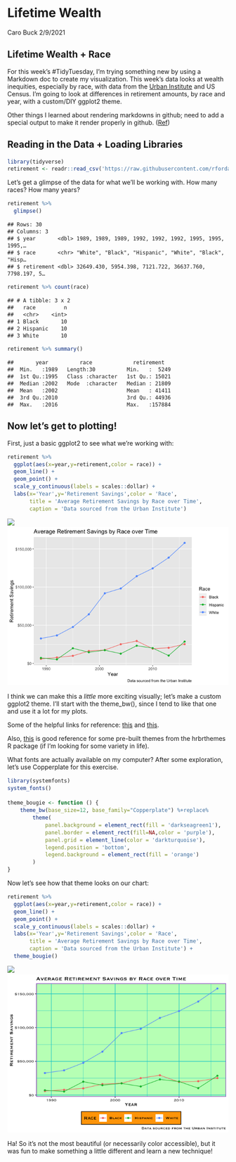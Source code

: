 Lifetime Wealth
================
Caro Buck
2/9/2021

## Lifetime Wealth + Race

For this week’s \#TidyTuesday, I’m trying something new by using a
Markdown doc to create my visualization. This week’s data looks at
wealth inequities, especially by race, with data from the [Urban
Institute](https://apps.urban.org/features/wealth-inequality-charts/)
and US Census. I’m going to look at differences in retirement amounts,
by race and year, with a custom/DIY ggplot2 theme.

Other things I learned about rendering markdowns in github; need to add
a special output to make it render properly in github.
([Ref](https://stackoverflow.com/questions/39814916/how-can-i-see-output-of-rmd-in-github))

## Reading in the Data + Loading Libraries

``` r
library(tidyverse)
retirement <- readr::read_csv('https://raw.githubusercontent.com/rfordatascience/tidytuesday/master/data/2021/2021-02-09/retirement.csv')
```

Let’s get a glimpse of the data for what we’ll be working with. How many
races? How many years?

``` r
retirement %>%
  glimpse()
```

    ## Rows: 30
    ## Columns: 3
    ## $ year       <dbl> 1989, 1989, 1989, 1992, 1992, 1992, 1995, 1995, 1995,…
    ## $ race       <chr> "White", "Black", "Hispanic", "White", "Black", "Hisp…
    ## $ retirement <dbl> 32649.430, 5954.398, 7121.722, 36637.760, 7798.197, 5…

``` r
retirement %>% count(race)
```

    ## # A tibble: 3 x 2
    ##   race         n
    ##   <chr>    <int>
    ## 1 Black       10
    ## 2 Hispanic    10
    ## 3 White       10

``` r
retirement %>% summary()
```

    ##       year          race             retirement    
    ##  Min.   :1989   Length:30          Min.   :  5249  
    ##  1st Qu.:1995   Class :character   1st Qu.: 15021  
    ##  Median :2002   Mode  :character   Median : 21809  
    ##  Mean   :2002                      Mean   : 41411  
    ##  3rd Qu.:2010                      3rd Qu.: 44936  
    ##  Max.   :2016                      Max.   :157884

## Now let’s get to plotting!

First, just a basic ggplot2 to see what we’re working with:

``` r
retirement %>%
  ggplot(aes(x=year,y=retirement,color = race)) +
  geom_line() +
  geom_point() +
  scale_y_continuous(labels = scales::dollar) +
  labs(x='Year',y='Retirement Savings',color = 'Race',
       title = 'Average Retirement Savings by Race over Time',
       caption = 'Data sourced from the Urban Institute')
```

![](Figs/plot_basic-1.png)<!-- -->
![Basic graph](plot_basic-1.png)


I think we can make this a *little* more exciting visually; let’s make a
custom ggplot2 theme. I’ll start with the theme\_bw(), since I tend to
like that one and use it a lot for my plots.

Some of the helpful links for reference:
[this](https://joeystanley.com/blog/custom-themes-in-ggplot2) and
[this](https://www.andrewheiss.com/blog/2017/09/27/working-with-r-cairo-graphics-custom-fonts-and-ggplot/#:~:text=R%20and%20ggplot%20can%20create,font%20family%20for%20the%20plot).

Also, [this](https://github.com/hrbrmstr/hrbrthemes) is good reference
for some pre-built themes from the hrbrthemes R package (if I’m looking
for some variety in life).

What fonts are actually available on my computer? After some
exploration, let’s use Copperplate for this exercise.

``` r
library(systemfonts)
system_fonts()

theme_bougie <- function () { 
    theme_bw(base_size=12, base_family="Copperplate") %+replace% 
        theme(
            panel.background = element_rect(fill = 'darkseagreen1'),
            panel.border = element_rect(fill=NA,color = 'purple'),
            panel.grid = element_line(color = 'darkturquoise'),
            legend.position = 'bottom',
            legend.background = element_rect(fill = 'orange')
        )
}
```

Now let’s see how that theme looks on our chart:

``` r
retirement %>%
  ggplot(aes(x=year,y=retirement,color = race)) +
  geom_line() +
  geom_point() +
  scale_y_continuous(labels = scales::dollar) +
  labs(x='Year',y='Retirement Savings',color = 'Race',
       title = 'Average Retirement Savings by Race over Time',
       caption = 'Data sourced from the Urban Institute') +
  theme_bougie() 
```

![](Figs/plot_fancy-1.png)<!-- -->
![Fancy graph](plot_fancy-1.png)

Ha! So it’s not the most beautiful (or necessarily color accessible),
but it was fun to make something a little different and learn a new
technique!
